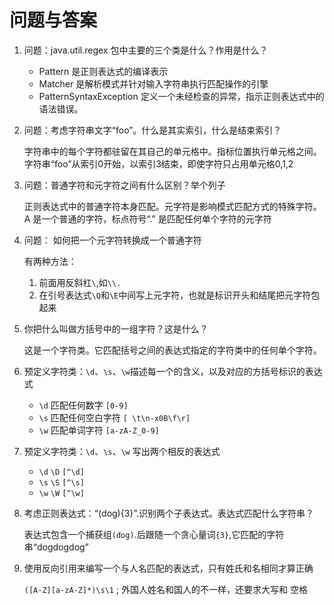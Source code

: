 # 问题与答案

1. 问题：java.util.regex 包中主要的三个类是什么？作用是什么？

    * Pattern 是正则表达式的编译表示
    * Matcher 是解析模式并针对输入字符串执行匹配操作的引擎
    * PatternSyntaxException 定义一个未经检查的异常，指示正则表达式中的语法错误。
    
2. 问题：考虑字符串文字“foo”。什么是其实索引，什么是结束索引？

    字符串中的每个字符都驻留在其自己的单元格中。指标位置执行单元格之间。字符串“foo”从索引0开始，以索引3结束，即使字符只占用单元格0,1,2
    
3. 问题：普通字符和元字符之间有什么区别？举个列子

    正则表达式中的普通字符本身匹配。元字符是影响模式匹配方式的特殊字符。A 是一个普通的字符，标点符号“.” 是匹配任何单个字符的元字符
    
4. 问题： 如何把一个元字符转换成一个普通字符
    
    有两种方法：
    1. 前面用反斜杠`\`,如`\\.`
    2. 在引号表达式`\Q`和`\E`中间写上元字符，也就是标识开头和结尾把元字符包起来
    
5. 你把什么叫做方括号中的一组字符？这是什么？
    
    这是一个字符类。它匹配括号之间的表达式指定的字符类中的任何单个字符。
    
6. 预定义字符类：`\d`、`\s`、`\w`描述每一个的含义，以及对应的方括号标识的表达式

    * `\d` 匹配任何数字    `[0-9]`
    * `\s` 匹配任何空白字符 `[ \t\n-x0B\f\r]`
    * `\w` 匹配单词字符    `[a-zA-Z_0-9]`
    
7. 预定义字符类：`\d`、`\s`、`\w` 写出两个相反的表达式
    
    * `\d` `\D` `[^\d]`
    * `\s` `\S` `[^\s]`
    * `\w` `\W` `[^\w]`
    
8. 考虑正则表达式：“(dog){3}”.识别两个子表达式。表达式匹配什么字符串？

    表达式包含一个捕获组`(dog)`.后跟随一个贪心量词`{3}`,它匹配的字符串“dogdogdog”
    
9. 使用反向引用来编写一个与人名匹配的表达式，只有姓氏和名相同才算正确

    `([A-Z][a-zA-Z]*)\s\1` ; 外国人姓名和国人的不一样，还要求大写和 空格